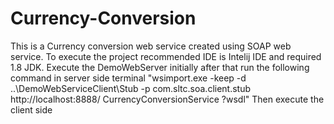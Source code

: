 # Currency-Conversion
This is a Currency conversion web service created using SOAP web service.
To execute the project recommended IDE is Intelij IDE and required 1.8 JDK.
Execute the DemoWebServer initially after that run the following command in server side terminal
"wsimport.exe -keep -d ..\DemoWebServiceClient\Stub -p com.sltc.soa.client.stub http://localhost:8888/ CurrencyConversionService ?wsdl"
Then execute the client side 
